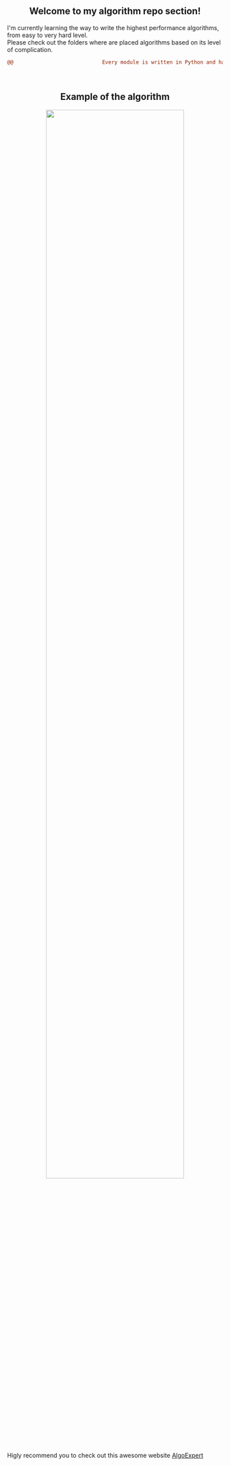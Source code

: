 <h2 align="center"> Welcome to my algorithm repo section!</h2>

I'm currently learning the way to write the highest performance algorithms, from easy to very hard level. <br>
Please check out the folders where are placed algorithms based on its level of complication.
```diff
@@                             Every module is written in Python and has complexity analysis.                                   @@
```



<br>
<h2 align="center"> Example of the algorithm </h2>
<p align="center">
  <img src="https://i.imgur.com/iYb4qse.png" width="80%" height="80%">
</p>


Higly recommend you to check out this awesome website [AlgoExpert](https://www.algoexpert.io/product)
